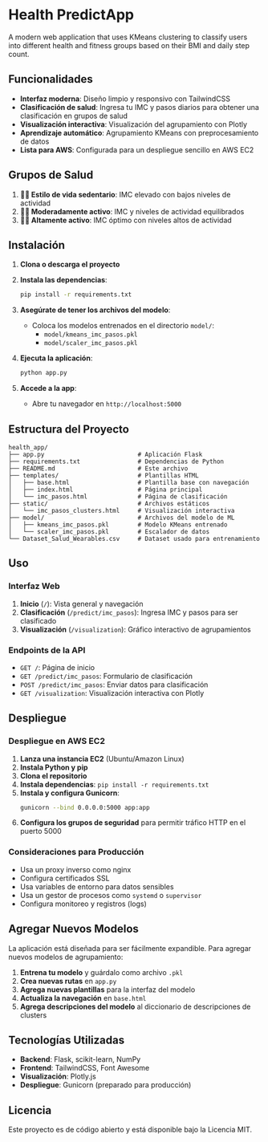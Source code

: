 # Health PredictApp

A modern web application that uses KMeans clustering to classify users into different health and fitness groups based on their BMI and daily step count.

## Funcionalidades

- **Interfaz moderna**: Diseño limpio y responsivo con TailwindCSS  
- **Clasificación de salud**: Ingresa tu IMC y pasos diarios para obtener una clasificación en grupos de salud  
- **Visualización interactiva**: Visualización del agrupamiento con Plotly  
- **Aprendizaje automático**: Agrupamiento KMeans con preprocesamiento de datos  
- **Lista para AWS**: Configurada para un despliegue sencillo en AWS EC2

## Grupos de Salud

1. **🚶‍♂️ Estilo de vida sedentario**: IMC elevado con bajos niveles de actividad  
2. **🏃‍♂️ Moderadamente activo**: IMC y niveles de actividad equilibrados  
3. **🏋️‍♂️ Altamente activo**: IMC óptimo con niveles altos de actividad  

## Instalación

1. **Clona o descarga el proyecto**
2. **Instala las dependencias**:
   ```bash
   pip install -r requirements.txt
   ```

3. **Asegúrate de tener los archivos del modelo**:
   - Coloca los modelos entrenados en el directorio `model/`:
     - `model/kmeans_imc_pasos.pkl`
     - `model/scaler_imc_pasos.pkl`

4. **Ejecuta la aplicación**:
   ```bash
   python app.py
   ```

5. **Accede a la app**:
   - Abre tu navegador en `http://localhost:5000`

## Estructura del Proyecto

```
health_app/
├── app.py                          # Aplicación Flask
├── requirements.txt                # Dependencias de Python
├── README.md                       # Este archivo
├── templates/                      # Plantillas HTML
│   ├── base.html                   # Plantilla base con navegación
│   ├── index.html                  # Página principal
│   └── imc_pasos.html              # Página de clasificación
├── static/                         # Archivos estáticos
│   └── imc_pasos_clusters.html     # Visualización interactiva
├── model/                          # Archivos del modelo de ML
│   ├── kmeans_imc_pasos.pkl        # Modelo KMeans entrenado
│   └── scaler_imc_pasos.pkl        # Escalador de datos
└── Dataset_Salud_Wearables.csv     # Dataset usado para entrenamiento
```

## Uso

### Interfaz Web

1. **Inicio** (`/`): Vista general y navegación  
2. **Clasificación** (`/predict/imc_pasos`): Ingresa IMC y pasos para ser clasificado  
3. **Visualización** (`/visualization`): Gráfico interactivo de agrupamientos  

### Endpoints de la API

- `GET /`: Página de inicio  
- `GET /predict/imc_pasos`: Formulario de clasificación  
- `POST /predict/imc_pasos`: Enviar datos para clasificación  
- `GET /visualization`: Visualización interactiva con Plotly  

## Despliegue

### Despliegue en AWS EC2

1. **Lanza una instancia EC2** (Ubuntu/Amazon Linux)  
2. **Instala Python y pip**  
3. **Clona el repositorio**  
4. **Instala dependencias**: `pip install -r requirements.txt`  
5. **Instala y configura Gunicorn**:
   ```bash
   gunicorn --bind 0.0.0.0:5000 app:app
   ```
6. **Configura los grupos de seguridad** para permitir tráfico HTTP en el puerto 5000

### Consideraciones para Producción

- Usa un proxy inverso como nginx  
- Configura certificados SSL  
- Usa variables de entorno para datos sensibles  
- Usa un gestor de procesos como `systemd` o `supervisor`  
- Configura monitoreo y registros (logs)  

## Agregar Nuevos Modelos

La aplicación está diseñada para ser fácilmente expandible. Para agregar nuevos modelos de agrupamiento:

1. **Entrena tu modelo** y guárdalo como archivo `.pkl`  
2. **Crea nuevas rutas** en `app.py`  
3. **Agrega nuevas plantillas** para la interfaz del modelo  
4. **Actualiza la navegación** en `base.html`  
5. **Agrega descripciones del modelo** al diccionario de descripciones de clusters  

## Tecnologías Utilizadas

- **Backend**: Flask, scikit-learn, NumPy  
- **Frontend**: TailwindCSS, Font Awesome  
- **Visualización**: Plotly.js  
- **Despliegue**: Gunicorn (preparado para producción)

## Licencia

Este proyecto es de código abierto y está disponible bajo la Licencia MIT.

